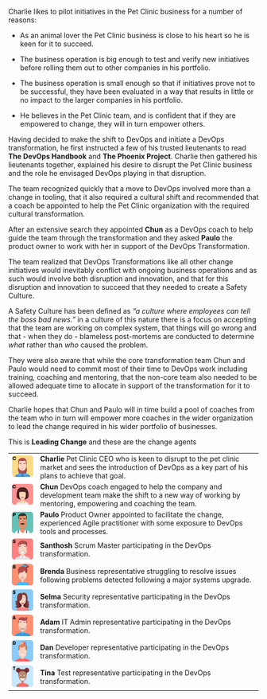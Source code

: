 Charlie likes to pilot initiatives in the Pet Clinic business for a number of reasons:

* As an animal lover the Pet Clinic business is close to his heart so he is keen for it to succeed.

* The business operation is big enough to test and verify new initiatives before rolling them out to other companies in his portfolio.

* The business operation is small enough so that if initiatives prove not to be successful, they have been evaluated in a way that results in little or no impact to the larger companies in his portfolio.

* He believes in the Pet Clinic team, and is confident that if they are empowered to change, they will in turn empower others.

Having decided to make the shift to DevOps and initiate a DevOps transformation, he first instructed a few of his trusted lieutenants to read **The DevOps Handbook** and **The Phoenix Project**. Charlie then gathered his lieutenants together, explained his desire to disrupt the Pet Clinic business and the role he envisaged DevOps playing in that disruption.

The team recognized quickly that a move to DevOps involved more than a change in tooling, that it also required a cultural shift and recommended that a coach be appointed to help the Pet Clinic organization with the required cultural transformation.

After an extensive search they appointed **Chun** as a DevOps coach to help guide the team through the transformation and they asked **Paulo** the product owner to work with her in support of the DevOps Transformation.

The team realized that DevOps Transformations like all other change initiatives would inevitably conflict with ongoing business operations and as such would involve both disruption and innovation, and that for this disruption and innovation to succeed that they needed to create a Safety Culture. 

A Safety Culture has been defined as _“a culture where employees can tell the boss bad news.”_ in a culture of this nature there is a focus on accepting that the team are working on complex system, that things will go wrong and that - when they do - blameless post-mortems are conducted to determine _what_ rather than _who_ caused the problem.

They were also aware that while the core transformation team Chun and Paulo would need to commit most of their time to DevOps work including training, coaching and mentoring, that the non-core team also needed to be allowed adequate time to allocate in support of the transformation for it to succeed.

Charlie hopes that Chun and Paulo will in time build a pool of coaches from the team who in turn will empower more coaches in the wider organization to lead the change required in his wider portfolio of businesses.

This is **Leading Change** and these are the change agents

|   |   |
|---|---|
|![](../../assets/yellow-belt-devops-dojo/leading-change/charlie.png)|**Charlie** Pet Clinic CEO who is keen to disrupt to the pet clinic market and sees the introduction of DevOps as a key part of his plans to achieve that goal. |
|![](../../assets/yellow-belt-devops-dojo/leading-change/chun.png)|**Chun** DevOps coach engaged to help the company and development team make the shift to a new way of working by mentoring, empowering and coaching the team. |
|![](../../assets/yellow-belt-devops-dojo/leading-change/paulo.png)|**Paulo** Product Owner appointed to facilitate the change, experienced Agile practitioner with some exposure to DevOps tools and processes. |
|![](../../assets/yellow-belt-devops-dojo/leading-change/santhosh.png)|**Santhosh** Scrum Master participating in the DevOps transformation. |
|![](../../assets/yellow-belt-devops-dojo/leading-change/brenda.png)|**Brenda** Business representative struggling to resolve issues following problems detected following a major systems upgrade. |
|![](../../assets/yellow-belt-devops-dojo/leading-change/selma.png)|**Selma** Security representative participating in the DevOps transformation. |
|![](../../assets/yellow-belt-devops-dojo/leading-change/adam.png)|**Adam** IT Admin representative participating in the DevOps transformation. |
|![](../../assets/yellow-belt-devops-dojo/leading-change/dan.png)|**Dan** Developer representative participating in the DevOps transformation. |
|![](../../assets/yellow-belt-devops-dojo/leading-change/tina.png)|**Tina** Test representative participating in the DevOps transformation. |

